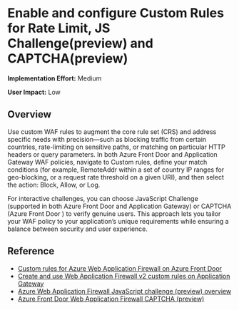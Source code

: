 #  Enable and configure Custom Rules for Rate Limit, JS Challenge(preview) and CAPTCHA(preview)

**Implementation Effort:** Medium

**User Impact:** Low


## Overview

Use custom WAF rules to augment the core rule set (CRS) and address specific needs with precision—such as blocking traffic from certain countries, rate-limiting on sensitive paths, or matching on particular HTTP headers or query parameters. In both Azure Front Door and Application Gateway WAF policies, navigate to Custom rules, define your match conditions (for example, RemoteAddr within a set of country IP ranges for geo-blocking, or a request rate threshold on a given URI), and then select the action: Block, Allow, or Log. 

For interactive challenges, you can choose JavaScript Challenge (supported in both Azure Front Door and Application Gateway) or CAPTCHA (Azure Front Door ) to verify genuine users. This approach lets you tailor your WAF policy to your application’s unique requirements while ensuring a balance between security and user experience.

## Reference

* [Custom rules for Azure Web Application Firewall on Azure Front Door](https://learn.microsoft.com/en-us/azure/web-application-firewall/afds/waf-front-door-custom-rules)
* [Create and use Web Application Firewall v2 custom rules on Application Gateway](https://learn.microsoft.com/en-us/azure/web-application-firewall/ag/create-custom-waf-rules)
* [Azure Web Application Firewall JavaScript challenge (preview) overview](https://learn.microsoft.com/en-us/azure/web-application-firewall/waf-javascript-challenge)
* [Azure Front Door Web Application Firewall CAPTCHA (preview)](https://learn.microsoft.com/en-us/azure/web-application-firewall/afds/captcha-challenge)

